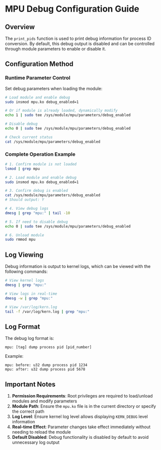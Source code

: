 # MPU Debug Configuration Guide

## Overview
The `print_pids` function is used to print debug information for process ID conversion. By default, this debug output is disabled and can be controlled through module parameters to enable or disable it.

## Configuration Method

### Runtime Parameter Control

Set debug parameters when loading the module:
```bash
# Load module and enable debug
sudo insmod mpu.ko debug_enabled=1

# Or if module is already loaded, dynamically modify
echo 1 | sudo tee /sys/module/mpu/parameters/debug_enabled

# Disable debug
echo 0 | sudo tee /sys/module/mpu/parameters/debug_enabled

# Check current status
cat /sys/module/mpu/parameters/debug_enabled
```

### Complete Operation Example

```bash
# 1. Confirm module is not loaded
lsmod | grep mpu

# 2. Load module and enable debug
sudo insmod mpu.ko debug_enabled=1

# 3. Confirm debug is enabled
cat /sys/module/mpu/parameters/debug_enabled
# Should output: Y

# 4. View debug logs
dmesg | grep "mpu:" | tail -10

# 5. If need to disable debug
echo 0 | sudo tee /sys/module/mpu/parameters/debug_enabled

# 6. Unload module
sudo rmmod mpu
```

## Log Viewing

Debug information is output to kernel logs, which can be viewed with the following commands:
```bash
# View kernel logs
dmesg | grep "mpu:"

# View logs in real-time
dmesg -w | grep "mpu:"

# View /var/log/kern.log
tail -f /var/log/kern.log | grep "mpu:"
```

## Log Format

The debug log format is:
```
mpu: [tag] dump process pid [pid_number]
```

Example:
```
mpu: before: u32 dump process pid 1234
mpu: after: u32 dump process pid 5678
```

## Important Notes

1. **Permission Requirements**: Root privileges are required to load/unload modules and modify parameters
2. **Module Path**: Ensure the `mpu.ko` file is in the current directory or specify the correct path
3. **Log Level**: Ensure kernel log level allows displaying `KERN_DEBUG` level information
4. **Real-time Effect**: Parameter changes take effect immediately without needing to reload the module
5. **Default Disabled**: Debug functionality is disabled by default to avoid unnecessary log output 